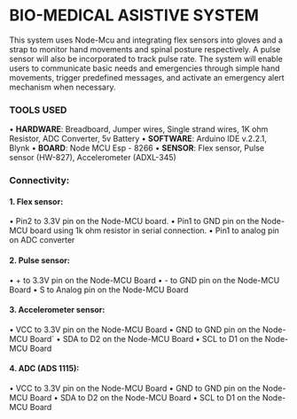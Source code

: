 # BIO-MEDICAL ASISTIVE SYSTEM
This system uses Node-Mcu and integrating flex sensors into gloves and a strap to monitor hand movements and spinal posture respectively. 
A pulse sensor will also be incorporated to track pulse rate.
The system will enable users to communicate basic needs and emergencies through simple hand movements, trigger predefined messages, and activate an emergency alert mechanism when necessary.

### TOOLS USED
• **HARDWARE**: Breadboard, Jumper wires, Single strand wires, 1K ohm Resistor, ADC Converter, 5v Battery
• **SOFTWARE**: Arduino IDE v.2.2.1, Blynk
• **BOARD**: Node MCU Esp - 8266
• **SENSOR**: Flex sensor, Pulse sensor (HW-827), Accelerometer (ADXL-345)

### Connectivity:
#### 1. Flex sensor:
• Pin2 to 3.3V pin on the Node-MCU board.
• Pin1 to GND pin on the Node-MCU board using 1k ohm resistor in serial
connection.
• Pin1 to analog pin on ADC converter
#### 2. Pulse sensor:
• + to 3.3V pin on the Node-MCU Board
• - to GND pin on the Node-MCU Board
• S to Analog pin on the Node-MCU Board
#### 3. Accelerometer sensor:
• VCC to 3.3V pin on the Node-MCU Board
• GND to GND pin on the Node-MCU Board`
• SDA to D2 on the Node-MCU Board
• SCL to D1 on the Node-MCU Board
#### 4. ADC (ADS 1115):
• VCC to 3.3V pin on the Node-MCU Board
• GND to GND pin on the Node-MCU Board
• SDA to D2 on the Node-MCU Board
• SCL to D1 on the Node-MCU Board
